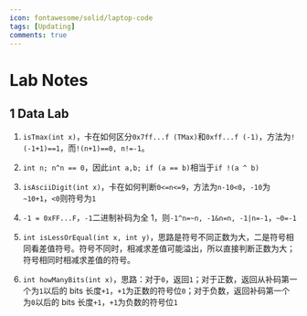 ```yaml
---
icon: fontawesome/solid/laptop-code
tags: [Updating]
comments: true
---
```


# Lab Notes

## 1 Data Lab

1. `isTmax(int x)`，卡在如何区分`0x7ff...f (TMax)`和`0xff...f (-1)`，方法为`!(-1+1)==1`，而`!(n+1)==0, n!=-1`。

2. `int n; n^n == 0`，因此`int a,b; if (a == b)`相当于`if !(a ^ b)`

3. `isAsciiDigit(int x)`，卡在如何判断`0<=n<=9`，方法为`n-10<0`，`-10`为`~10+1`，`<0`则符号为`1`

4. `-1 = 0xFF...F`，`-1`二进制补码为全 1，则`-1^n=~n, -1&n=n, -1|n=-1`，`~0=-1`

5. `int isLessOrEqual(int x, int y)`，思路是符号不同正数为大，二是符号相同看差值符号。符号不同时，相减求差值可能溢出，所以直接判断正数为大；符号相同时相减求差值的符号。

6. `int howManyBits(int x)`，思路：对于`0`，返回`1`；对于正数，返回从补码第一个为`1`以后的 bits 长度`+1`，`+1`为正数的符号位`0`；对于负数，返回补码第一个为`0`以后的 bits 长度`+1`，`+1`为负数的符号位`1`
